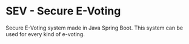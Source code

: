 # SEV - Secure E-Voting
Secure E-Voting system made in Java Spring Boot. This system can be used for every kind of e-voting.
